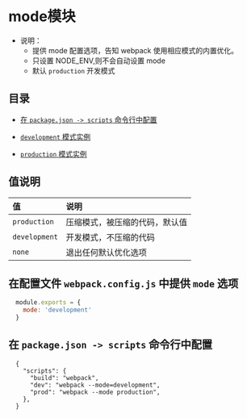 # mode模块

  * 说明：  
      - 提供 mode 配置选项，告知 webpack 使用相应模式的内置优化。
      - 只设置 NODE_ENV,则不会自动设置 mode
      - 默认 `production` 开发模式

## 目录
  - [在 `package.json -> scripts` 命令行中配置](./commandLine/README.md)
  
  - [`development` 模式实例](./development/README.md)

  - [`production` 模式实例](./production/README.md)

## 值说明
  |值           |说明|
  |:------------|:-----|
  |`production`   |压缩模式，被压缩的代码，默认值|
  |`development`  |开发模式，不压缩的代码|
  |`none`         |退出任何默认优化选项|

## 在配置文件 `webpack.config.js` 中提供 `mode` 选项
  ``` webpack.config.js
    module.exports = {
      mode: 'development'
    }
  ```

## 在 `package.json -> scripts` 命令行中配置
  ```
    {
      "scripts": {
        "build": "webpack",
        "dev": "webpack --mode=development",
        "prod": "webpack --mode production",
      },
    }
  ```